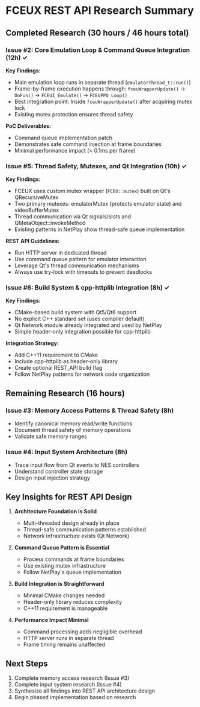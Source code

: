 # FCEUX REST API Research Summary

## Completed Research (30 hours / 46 hours total)

### Issue #2: Core Emulation Loop & Command Queue Integration (12h) ✓

**Key Findings:**
- Main emulation loop runs in separate thread (`emulatorThread_t::run()`)
- Frame-by-frame execution happens through: `fceuWrapperUpdate()` → `DoFun()` → `FCEUI_Emulate()` → `FCEUPPU_Loop()`
- Best integration point: Inside `fceuWrapperUpdate()` after acquiring mutex lock
- Existing mutex protection ensures thread safety

**PoC Deliverables:**
- Command queue implementation patch
- Demonstrates safe command injection at frame boundaries
- Minimal performance impact (< 0.1ms per frame)

### Issue #5: Thread Safety, Mutexes, and Qt Integration (10h) ✓

**Key Findings:**
- FCEUX uses custom mutex wrapper (`FCEU::mutex`) built on Qt's QRecursiveMutex
- Two primary mutexes: emulatorMutex (protects emulator state) and videoBufferMutex
- Thread communication via Qt signals/slots and QMetaObject::invokeMethod
- Existing patterns in NetPlay show thread-safe queue implementation

**REST API Guidelines:**
- Run HTTP server in dedicated thread
- Use command queue pattern for emulator interaction
- Leverage Qt's thread communication mechanisms
- Always use try-lock with timeouts to prevent deadlocks

### Issue #6: Build System & cpp-httplib Integration (8h) ✓

**Key Findings:**
- CMake-based build system with Qt5/Qt6 support
- No explicit C++ standard set (uses compiler default)
- Qt Network module already integrated and used by NetPlay
- Simple header-only integration possible for cpp-httplib

**Integration Strategy:**
- Add C++11 requirement to CMake
- Include cpp-httplib as header-only library
- Create optional REST_API build flag
- Follow NetPlay patterns for network code organization

## Remaining Research (16 hours)

### Issue #3: Memory Access Patterns & Thread Safety (8h)
- Identify canonical memory read/write functions
- Document thread safety of memory operations
- Validate safe memory ranges

### Issue #4: Input System Architecture (8h)
- Trace input flow from Qt events to NES controllers
- Understand controller state storage
- Design input injection strategy

## Key Insights for REST API Design

1. **Architecture Foundation is Solid**
   - Multi-threaded design already in place
   - Thread-safe communication patterns established
   - Network infrastructure exists (Qt Network)

2. **Command Queue Pattern is Essential**
   - Process commands at frame boundaries
   - Use existing mutex infrastructure
   - Follow NetPlay's queue implementation

3. **Build Integration is Straightforward**
   - Minimal CMake changes needed
   - Header-only library reduces complexity
   - C++11 requirement is manageable

4. **Performance Impact Minimal**
   - Command processing adds negligible overhead
   - HTTP server runs in separate thread
   - Frame timing remains unaffected

## Next Steps

1. Complete memory access research (Issue #3)
2. Complete input system research (Issue #4)
3. Synthesize all findings into REST API architecture design
4. Begin phased implementation based on research